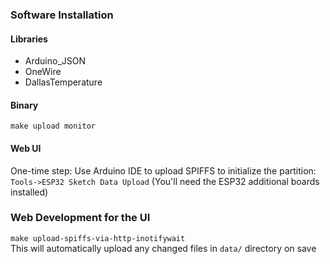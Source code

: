 


### Software Installation 
#### Libraries

* Arduino_JSON
* OneWire
* DallasTemperature

#### Binary

`make upload monitor`

#### Web UI

One-time step: Use Arduino IDE to upload SPIFFS to initialize the partition:
`Tools->ESP32 Sketch Data Upload`  (You'll need the ESP32 additional boards installed)

### Web Development for the UI

`make upload-spiffs-via-http-inotifywait`  
This will automatically upload any changed files in `data/` directory on save
